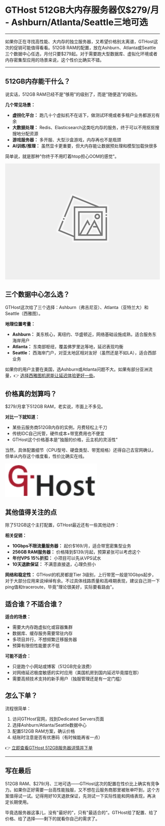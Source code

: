 # GTHost 512GB大内存服务器仅$279/月 - Ashburn/Atlanta/Seattle三地可选

---

如果你正在寻找高性能、大内存的独立服务器，又希望价格别太离谱，GTHost这次的促销可能值得看看。512GB RAM的配置，放在Ashburn、Atlanta或Seattle三个数据中心任选，月付只要$279起。对于需要跑大型数据库、虚拟化环境或者内存密集型应用的场景来说，这个性价比确实不错。

---

## 512GB内存能干什么？

说实话，512GB RAM已经不是"够用"的级别了，而是"随便造"的级别。

**几个常见场景：**
- **虚拐化平台：** 跑几十个虚拟机不在话下，做测试环境或者多租户业务都游刃有余
- **大数据处理：** Redis、Elasticsearch这类吃内存的服务，终于可以不用抠抠搜搜地分配资源
- **游戏服务器：** 多开服、大型沙盒游戏，内存再也不是瓶颈
- **AI训练/推理：** 虽然显卡更重要，但大内存能让数据预处理和模型加载快很多

简单说，就是那种"你终于不用盯着htop担心OOM的感觉"。

![512GB大内存服务器应用场景示意](image/3548931127207.webp)

## 三个数据中心怎么选？

GTHost这次给了三个选择：Ashburn（弗吉尼亚）、Atlanta（亚特兰大）和Seattle（西雅图）。

**地理位置考量：**
- **Ashburn：** 美东核心，离纽约、华盛顿近，网络基础设施成熟，适合服务东海岸用户
- **Atlanta：** 东南部枢纽，覆盖佛罗里达等地，延迟表现均衡
- **Seattle：** 西海岸门户，对亚太地区相对友好（虽然还是不如LA），适合西部业务

如果你的用户主要在美国，选Ashburn或Atlanta问题不大。如果有部分亚洲流量，👉 [选择西雅图机房能让延迟体验更好一些](https://cp.gthost.com/en/join/72c7e6b2fc118929f9ede2978f008806)。

## 价格真的划算吗？

$279/月拿下512GB RAM，老实说，市面上不多见。

**对比一下就知道：**
- 某些云服务商512GB内存的实例，月费轻松上千刀
- 传统IDC自己托管，硬件成本+带宽费用也不便宜
- GTHost这个价格基本是"独服的价格，云主机的灵活性"

当然，具体配置细节（CPU型号、硬盘类型、带宽规格）还得自己去官网确认，但单从内存这个维度看，性价比确实在线。

![GTHost服务器配置和定价](image/77546969877310.webp)

## 其他值得关注的点

除了512GB这个主打配置，GTHost最近还有一些其他动作：

**相关促销：**
- **10Gbps不限流量服务器：** 起价$169/月，适合带宽密集型业务
- **256GB RAM服务器：** 价格降到$139/月起，预算紧张可以考虑这个
- **年付VPS 15%折扣：** 小项目可以先从VPS试水
- **10天退款保证：** 不满意直接退，心理负担小

**网络和稳定性：**
GTHost的机房都是Tier 3级别，上行带宽一般是10Gbps起步，对于大部分应用来说绰绰有余。不过具体线路质量和高峰期表现，建议自己测一下ping值和traceroute，毕竟"理论很美好，实际要看路由"。

## 适合谁？不适合谁？

**适合的场景：**
- 需要大内存跑虚拟化或容器集群
- 数据库、缓存服务需要常驻内存
- 多项目并行，不想频繁迁移服务器
- 预算有限但性能要求不低

**可能不适合：**
- 只是跑个小网站或博客（512GB完全浪费）
- 对网络延迟极度敏感的实时应用（美国机房到国内延迟毕竟摆在那）
- 需要高频技术支持的新手用户（独服管理还是有一定门槛）

## 怎么下单？

流程很简单：
1. 访问GTHost官网，找到Dedicated Servers页面
2. 选择Ashburn/Atlanta/Seattle数据中心
3. 配置512GB RAM方案，确认价格
4. 结账时注意是否有优惠码（有时候能再省一点）

👉 [立即查看GTHost 512GB服务器详情并下单](https://cp.gthost.com/en/join/72c7e6b2fc118929f9ede2978f008806)

---

## 写在最后

512GB RAM、$279/月、三地可选——GTHost这次的配置在性价比上确实有竞争力。如果你正好需要一台高性能独服，又不想在云服务商那里被账单吓到，这个方案值得试一试。记得用好10天退款保证，先测试一下实际性能和网络表现，再决定长期使用。

毕竟选服务器这事儿，没有"最好的"，只有"最适合的"。GTHost给了配置、给了价格、给了选择——剩下的就看你自己的需求了。
